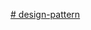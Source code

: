 [# design-pattern](https://docs.google.com/presentation/d/1zBmQIz7emEREyc1p-5gQHmXeFqtMAf4YyjWk1QdAuWk/edit?usp=sharing)
